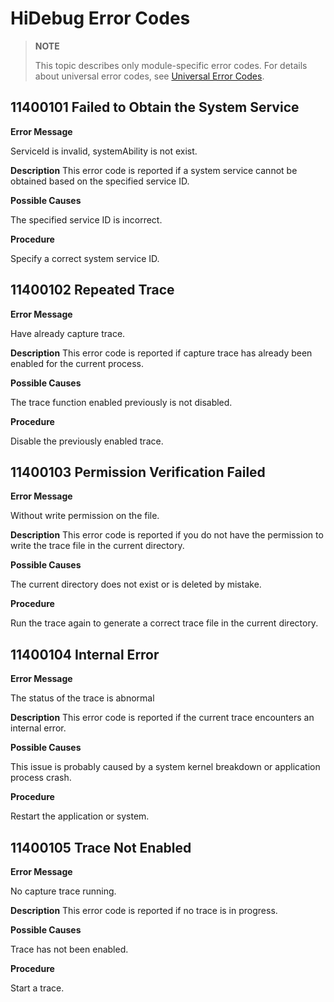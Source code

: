 # HiDebug Error Codes

> **NOTE**
>
> This topic describes only module-specific error codes. For details about universal error codes, see [Universal Error Codes](../errorcode-universal.md).

## 11400101 Failed to Obtain the System Service

**Error Message**

ServiceId is invalid, systemAbility is not exist.

**Description**
This error code is reported if a system service cannot be obtained based on the specified service ID.

**Possible Causes**

The specified service ID is incorrect.

**Procedure**

Specify a correct system service ID.

## 11400102 Repeated Trace

**Error Message**

Have already capture trace.

**Description**
This error code is reported if capture trace has already been enabled for the current process.

**Possible Causes**

The trace function enabled previously is not disabled.

**Procedure**

Disable the previously enabled trace.

## 11400103 Permission Verification Failed

**Error Message**

Without write permission on the file.

**Description**
This error code is reported if you do not have the permission to write the trace file in the current directory.

**Possible Causes**

The current directory does not exist or is deleted by mistake.

**Procedure**

Run the trace again to generate a correct trace file in the current directory.

## 11400104 Internal Error

**Error Message**

The status of the trace is abnormal

**Description**
This error code is reported if the current trace encounters an internal error.

**Possible Causes**

This issue is probably caused by a system kernel breakdown or application process crash.

**Procedure**

Restart the application or system.

## 11400105 Trace Not Enabled

**Error Message**

No capture trace running.

**Description**
This error code is reported if no trace is in progress.

**Possible Causes**

Trace has not been enabled.

**Procedure**

Start a trace.
